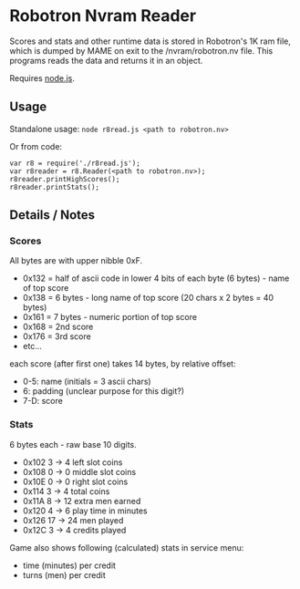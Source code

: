 Robotron Nvram Reader
=====================

Scores and stats and other runtime data is stored in Robotron's 1K ram file, which is dumped by MAME on exit to the <MAMEPATH>/nvram/robotron.nv file. This programs reads the data and returns it in an object.

Requires [node.js](http://nodejs.org).

Usage
-----

Standalone usage: `node r8read.js <path to robotron.nv>`

Or from code:

    var r8 = require('./r8read.js');
    var r8reader = r8.Reader(<path to robotron.nv>);
    r8reader.printHighScores();
    r8reader.printStats();

Details / Notes
---------------

### Scores

All bytes are with upper nibble 0xF.

* 0x132 = half of ascii code in lower 4 bits of each byte (6 bytes) - name of top score
* 0x138 = 6 bytes - long name of top score (20 chars x 2 bytes = 40 bytes)
* 0x161 = 7 bytes - numeric portion of top score
* 0x168 = 2nd score
* 0x176 = 3rd score
* etc...

each score (after first one) takes 14 bytes, by relative offset:

* 0-5: name (initials = 3 ascii chars)
* 6:   padding (unclear purpose for this digit?)
* 7-D: score

### Stats

6 bytes each - raw base 10 digits.

* 0x102 3 -> 4          left slot coins
* 0x108 0 -> 0          middle slot coins
* 0x10E 0 -> 0          right slot coins
* 0x114 3 -> 4          total coins
* 0x11A 8 -> 12         extra men earned
* 0x120 4 -> 6          play time in minutes
* 0x126 17 -> 24        men played
* 0x12C 3 -> 4          credits played

Game also shows following (calculated) stats in service menu:

* time (minutes) per credit
* turns (men) per credit